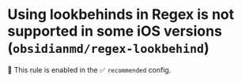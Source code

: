 # Using lookbehinds in Regex is not supported in some iOS versions (`obsidianmd/regex-lookbehind`)

💼 This rule is enabled in the ✅ `recommended` config.

<!-- end auto-generated rule header -->
